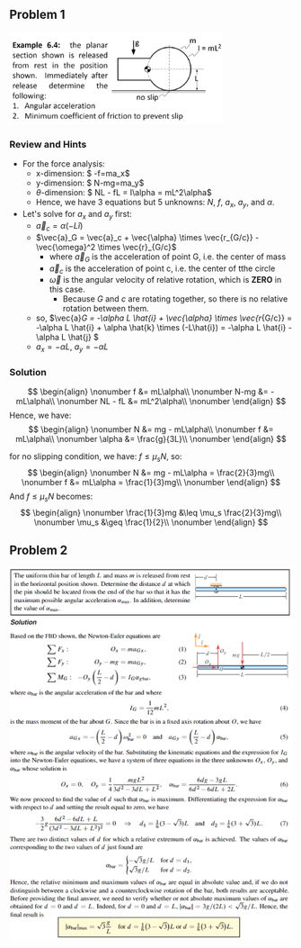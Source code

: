 ## Problem 1

<!-- ![image-20231107195436910](./Screenshot%202023-11-28%20133131.png) -->
<img src="./Screenshot 2023-11-30 232634.png" alt="oblique_impact" style="zoom:37%; center;" />

### Review and Hints
- For the force analysis:
  - x-dimension: $ -f=ma_x$
  - y-dimension: $ N-mg=ma_y$
  - $\theta$-dimension: $ NL - fL = I\alpha = mL^2\alpha$
  - Hence, we have 3 equations but 5 unknowns: $N$, $f$, $a_x$, $a_y$, and $\alpha$.
- Let's solve for $a_x$ and $a_y$ first:
  - $\vec{a}_c = \alpha (-L \hat{i})$
  - $\vec{a}_G = \vec{a}_c + \vec{\alpha} \times \vec{r_{G/c}} - \vec{\omega}^2 \times \vec{r}_{G/c}$
    - where $\vec{a}_G$ is the acceleration of point G, i.e. the center of mass
    - $\vec{a}_c$ is the acceleration of point c, i.e. the center of tthe circle 
    - $\vec{\omega}$ is the angular velocity of relative rotation, which is **ZERO** in this case.
      - Because $G$ and $c$ are rotating together, so there is no relative rotation between them.
  - so, $\vec{a}_G = -\alpha L \hat{i} + \vec{\alpha} \times \vec{r_{G/c}} = -\alpha L \hat{i} + \alpha \hat{k} \times (-L\hat{i}) = -\alpha L \hat{i} - \alpha L \hat{j} $
  - $a_x = -\alpha L$, $a_y = -\alpha L$

<div style="page-break-after: always;"></div>

### Solution

$$
\begin{align} \nonumber
f &= mL\alpha\\ \nonumber
N-mg &= -mL\alpha\\ \nonumber
NL - fL &= mL^2\alpha\\ \nonumber
\end{align}
$$
Hence, we have:
$$
\begin{align} \nonumber
N &= mg - mL\alpha\\ \nonumber
f &= mL\alpha\\ \nonumber
\alpha &= \frac{g}{3L}\\ \nonumber
\end{align}
$$

for no slipping condition, we have: $f \leq \mu_s N$, so:
$$
\begin{align} \nonumber
N &= mg - mL\alpha = \frac{2}{3}mg\\ \nonumber
f &= mL\alpha = \frac{1}{3}mg\\ \nonumber
\end{align}
$$
And $f \leq \mu_s N$ becomes:
$$
\begin{align} \nonumber
\frac{1}{3}mg &\leq \mu_s \frac{2}{3}mg\\ \nonumber
\mu_s &\geq \frac{1}{2}\\ \nonumber
\end{align}
$$

<div style="page-break-after: always;"></div>

## Problem 2
<img src="./Screenshot 2023-11-30 234839.png" alt="oblique_impact" style="zoom:97%; center;" />

<div style="page-break-after: always;"></div>

<img src="./Screenshot 2023-11-30 234854.png" alt="oblique_impact" style="zoom:77%; center;" />

